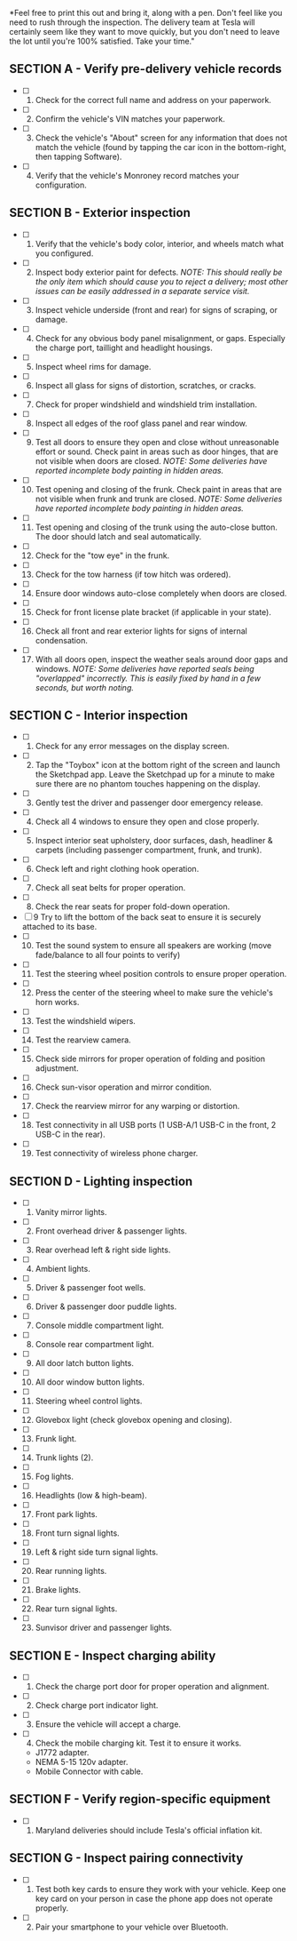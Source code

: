 *Feel free to print this out and bring it, along with a pen. Don't feel like you need to rush through the inspection. The delivery team at Tesla will certainly seem like they want to move quickly, but you don't need to leave the lot until you're 100% satisfied. Take your time."

## SECTION A - Verify pre-delivery vehicle records
- [ ] 1.  Check for the correct full name and address on your paperwork.
- [ ] 2.  Confirm the vehicle's VIN matches your paperwork.
- [ ] 3.  Check the vehicle's "About" screen for any information that does not match the vehicle (found by tapping the car icon in the bottom-right, then tapping Software).
- [ ] 4.  Verify that the vehicle's Monroney record matches your configuration.

## SECTION B - Exterior inspection
- [ ] 1.  Verify that the vehicle's body color, interior, and wheels match what you configured.
- [ ] 2.  Inspect body exterior paint for defects. *NOTE: This should really be the only item which should cause you to reject a delivery; most other issues can be easily addressed in a separate service visit.*
- [ ] 3.  Inspect vehicle underside (front and rear) for signs of scraping, or damage.
- [ ] 4.  Check for any obvious body panel misalignment, or gaps. Especially the charge port, taillight and headlight housings.
- [ ] 5.  Inspect wheel rims for damage.
- [ ] 6.  Inspect all glass for signs of distortion, scratches, or cracks.
- [ ] 7.  Check for proper windshield and windshield trim installation.
- [ ] 8.  Inspect all edges of the roof glass panel and rear window.
- [ ] 9.  Test all doors to ensure they open and close without unreasonable effort or sound. Check paint in areas such as door hinges, that are not visible when doors are closed. *NOTE: Some deliveries have reported incomplete body painting in hidden areas.*
- [ ] 10.  Test opening and closing of the frunk. Check paint in areas that are not visible when frunk and trunk are closed.  *NOTE: Some deliveries have reported incomplete body painting in hidden areas.*
- [ ] 11.  Test opening and closing of the trunk using the auto-close button. The door should latch and seal automatically.
- [ ] 12.  Check for the "tow eye" in the frunk.
- [ ] 13.  Check for the tow harness (if tow hitch was ordered).
- [ ] 14.  Ensure door windows auto-close completely when doors are closed.
- [ ] 15.  Check for front license plate bracket (if applicable in your state).
- [ ] 16.  Check all front and rear exterior lights for signs of internal condensation.
- [ ] 17.  With all doors open, inspect the weather seals around door gaps and windows. *NOTE: Some deliveries have reported seals being "overlapped" incorrectly. This is easily fixed by hand in a few seconds, but worth noting.*

## SECTION C - Interior inspection
- [ ] 1.  Check for any error messages on the display screen.
- [ ] 2.  Tap the "Toybox" icon at the bottom right of the screen and launch the Sketchpad app. Leave the Sketchpad up for a minute to make sure there are no phantom touches happening on the display.
- [ ] 3.  Gently test the driver and passenger door emergency release.
- [ ] 4.  Check all 4 windows to ensure they open and close properly.
- [ ] 5.  Inspect interior seat upholstery, door surfaces, dash, headliner & carpets (including passenger compartment, frunk, and trunk).
- [ ] 6.  Check left and right clothing hook operation.
- [ ] 7.  Check all seat belts for proper operation.
- [ ] 8.  Check the rear seats for proper fold-down operation.
- [ ] 9   Try to lift the bottom of the back seat to ensure it is securely attached to its base.
- [ ] 10.  Test the sound system to ensure all speakers are working (move fade/balance to all four points to verify)
- [ ] 11.  Test the steering wheel position controls to ensure proper operation.
- [ ] 12.  Press the center of the steering wheel to make sure the vehicle's horn works.
- [ ] 13.  Test the windshield wipers.
- [ ] 14.  Test the rearview camera.
- [ ] 15.  Check side mirrors for proper operation of folding and position adjustment.
- [ ] 16.  Check sun-visor operation and mirror condition.
- [ ] 17.  Check the rearview mirror for any warping or distortion.
- [ ] 18.  Test connectivity in all USB ports (1 USB-A/1 USB-C in the front, 2 USB-C in the rear).
- [ ] 19.  Test connectivity of wireless phone charger.

## SECTION D - Lighting inspection
- [ ] 1.  Vanity mirror lights.
- [ ] 2.  Front overhead driver & passenger lights.
- [ ] 3.  Rear overhead left & right side lights.
- [ ] 4.  Ambient lights.
- [ ] 5.  Driver & passenger foot wells.
- [ ] 6.  Driver & passenger door puddle lights.
- [ ] 7.  Console middle compartment light.
- [ ] 8.  Console rear compartment light.
- [ ] 9.  All door latch button lights.
- [ ] 10.  All door window button lights.
- [ ] 11.  Steering wheel control lights.
- [ ] 12.  Glovebox light (check glovebox opening and closing).
- [ ] 13.  Frunk light.
- [ ] 14.  Trunk lights (2).
- [ ] 15.  Fog lights.
- [ ] 16.  Headlights (low & high-beam).
- [ ] 17.  Front park lights.
- [ ] 18.  Front turn signal lights.
- [ ] 19.  Left & right side turn signal lights.
- [ ] 20.  Rear running lights.
- [ ] 21.  Brake lights.
- [ ] 22.  Rear turn signal lights.
- [ ] 23.  Sunvisor driver and passenger lights.

## SECTION E - Inspect charging ability
- [ ] 1.  Check the charge port door for proper operation and alignment.
- [ ] 2.  Check charge port indicator light.
- [ ] 3.  Ensure the vehicle will accept a charge.
- [ ] 4.  Check the mobile charging kit. Test it to ensure it works.
    -  J1772 adapter.
	-  NEMA 5-15 120v adapter.
	-  Mobile Connector with cable.

## SECTION F - Verify region-specific equipment
- [ ] 1.  Maryland deliveries should include Tesla's official inflation kit.

## SECTION G - Inspect pairing connectivity
- [ ] 1.  Test both key cards to ensure they work with your vehicle. Keep one key card on your person in case the phone app does not operate properly.
- [ ] 2.  Pair your smartphone to your vehicle over Bluetooth.
